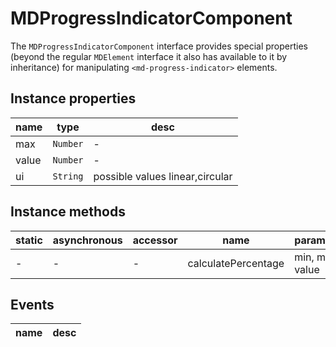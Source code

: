 # MDProgressIndicatorComponent

The `MDProgressIndicatorComponent` interface provides special properties (beyond the regular `MDElement` interface it also has available to it by inheritance) for manipulating `<md-progress-indicator>` elements.

## Instance properties

| name  | type     | desc                            |
| ----- | -------- | ------------------------------- |
| max   | `Number` | -                               |
| value | `Number` | -                               |
| ui    | `String` | possible values linear,circular |

## Instance methods

| static | asynchronous | accessor | name                | parameters      |
| ------ | ------------ | -------- | ------------------- | --------------- |
| -      | -            | -        | calculatePercentage | min, max, value |

## Events

| name | desc |
| ---- | ---- |
